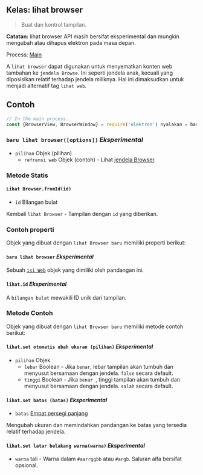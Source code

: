 ## Kelas: lihat browser

> Buat dan kontrol tampilan.

**Catatan:** lihat browser API masih bersifat eksperimental dan mungkin mengubah atau dihapus elektron pada masa depan.

Process: [Main](../glossary.md#main-process)

A `lihat browser` dapat digunakan untuk menyematkan konten web tambahan ke `jendela Browse`. Ini seperti jendela anak, kecuali yang diposisikan relatif terhadap jendela miliknya. Hal ini dimaksudkan untuk menjadi alternatif tag `lihat web`.

## Contoh

```javascript
// In the main process.
const {BrowserView, BrowserWindow} = require('elektron') nyalakan = baru BrowserWindow ({width: 800, height: 600}) win.on('tertutup', () => {mut = null}) = BrowserView baru ({webPreferences: {nodeIntegration: false}}) win.setBrowserView (view) view.setBounds ({x: 0, y: 0, lebar: tinggi 300,: 300 }) view.webContents.loadURL('https://electron.atom.io')
```

### `baru lihat browser([options])` *Eksperimental*

* `pilihan` Objek (pilihan) 
  * `refrensi web` Objek (contoh) - Lihat [jendela Browser](browser-window.md).

### Metode Statis

#### `Lihat Browser.fromId(id)`

* `id` Bilangan bulat

Kembali `lihat Browser` - Tampilan dengan `id` yang diberikan.

### Contoh properti

Objek yang dibuat dengan `lihat Browser baru` memiliki properti berikut:

#### `baru lihat browser` *Eksperimental*

Sebuah [`isi Web`](web-contents.md) objek yang dimiliki oleh pandangan ini.

#### `lihat.id` *Eksperimental*

A `bilangan bulat` mewakili ID unik dari tampilan.

### Metode Contoh

Objek yang dibuat dengan `lihat Browser baru` memiliki metode contoh berikut:

#### `lihat.set otomatis ubah ukuran (pilihan)` *Eksperimental*

* `pilihan` Objek 
  * `lebar` Boolean - Jika `benar`, lebar tampilan akan tumbuh dan menyusut bersamaan dengan jendela. `false` secara default.
  * `tinggi` Boolean - Jika `benar `, tinggi tampilan akan tumbuh dan menyusut bersamaan dengan jendela. `salah` secara default.

#### `lihat.set batas (batas)` *Eksperimental*

* `batas` [Empat persegi panjang](structures/rectangle.md)

Mengubah ukuran dan memindahkan pandangan ke batas yang tersedia relatif terhadap jendela.

#### `lihat.set latar belakang warna(warna)` *Eksperimental*

* `warna` tali - Warna dalam `#aarrggbb` atau `#argb`. Saluran alfa bersifat opsional.